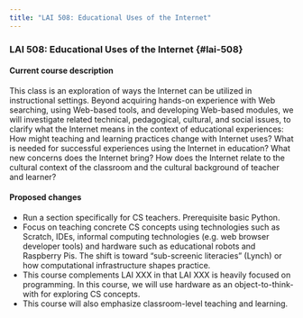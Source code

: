 ```yaml
---
title: "LAI 508: Educational Uses of the Internet"
---
```


### LAI 508: Educational Uses of the Internet {#lai-508}

#### Current course description

This class is an exploration of ways the Internet can be utilized in instructional settings. Beyond acquiring hands-on experience with Web searching, using Web-based tools, and developing Web-based modules, we will investigate related technical, pedagogical, cultural, and social issues, to clarify what the Internet means in the context of educational experiences: How might teaching and learning practices change with Internet uses? What is needed for successful experiences using the Internet in education? What new concerns does the Internet bring? How does the Internet relate to the cultural context of the classroom and the cultural background of teacher and learner?

#### Proposed changes

- Run a section specifically for CS teachers. Prerequisite basic Python. 
- Focus on teaching concrete CS concepts using technologies such as Scratch, IDEs, informal computing technologies
  (e.g. web browser developer tools) and hardware such as educational robots and Raspberry Pis. 
  The shift is toward “sub-screenic literacies” (Lynch) or how computational infrastructure shapes practice. 
- This course complements LAI XXX in that LAI XXX is heavily focused on programming. 
  In this course, we will use hardware as an object-to-think-with for exploring CS concepts.  
- This course will also emphasize classroom-level teaching and learning. 
